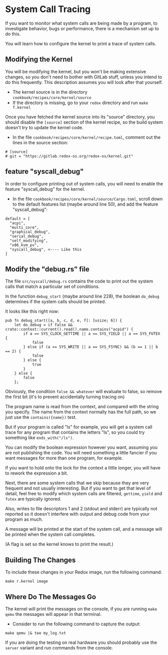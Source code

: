 # System Call Tracing

If you want to monitor what system calls are being made by a program, to investigate behavior, bugs or performance, there is a mechanism set up to do this.

You will learn how to configure the kernel to print a trace of system calls.

## Modifying the Kernel

You will be modifying the kernel, but you won't be making extensive changes, so you don't need to bother with GitLab stuff, unless you intend to do this frequently. This description assumes you will look after that yourself.

- The kernel source is in the directory `cookbook/recipes/core/kernel/source`
- If the directory is missing, go to your `redox` directory and run `make f.kernel`

Once you have fetched the kernel source into its "source" directory, you should disable the `[source]` section of the kernel recipe, so the build system doesn't try to update the kernel code.

- In the file `cookbook/recipes/core/kernel/recipe.toml`, comment out the lines in the source section:

```
# [source]
# git = "https://gitlab.redox-os.org/redox-os/kernel.git"
```

## feature "syscall_debug"

In order to configure printing out of system calls, you will need to enable the feature "syscall_debug" for the kernel.

- In the file `cookbook/recipes/core/kernel/source/Cargo.toml`, scroll down to the default features list (maybe around line 50), and add the feature "syscall_debug":

```
default = [
  "acpi",
  "multi_core",
  "graphical_debug",
  "serial_debug",
  "self_modifying",
  "x86_kvm_pv",
  "syscall_debug", <---- Like this
]
```

## Modify the "debug.rs" file

The file `src/syscall/debug.rs` contains the code to print out the system calls that match a particular set of conditions.

In the function `debug_start` (maybe around line 228), the boolean `do_debug` determines if the system calls should be printed.

It looks like this right now:

```
pub fn debug_start([a, b, c, d, e, f]: [usize; 6]) {
    let do_debug = if false && crate::context::current().read().name.contains("acpid") {
        if a == SYS_CLOCK_GETTIME || a == SYS_YIELD || a == SYS_FUTEX {
            false
        } else if (a == SYS_WRITE || a == SYS_FSYNC) && (b == 1 || b == 2) {
            false
        } else {
            true
        }
    } else {
        false
    };
```

Obviously, the condition `false && whatever` will evaluate to false, so remove the first bit (it's to prevent accidentally turning tracing on)

The program name is read from the context, and compared with the string you specify. The name from the context normally has the full path, so we just use the `contains({name})` test.

But if your program is called "ls" for example, you will get a system call trace for any program that contains the letters "ls", so you could try something like `ends_with("/ls")`.

You can modify the boolean expression however you want, assuming you are not publishing the code. You will need something a little fancier if you want messages for more than one program, for example.

If you want to hold onto the lock for the context a little longer, you will have to rework the expression a bit.

Next, there are some system calls that we skip because they are very frequent and not usually interesting. But if you want to get that level of detail, feel free to modify which system calls are filtered, `gettime`, `yield` and `futex` are typically ignored.

Also, writes to file descriptors 1 and 2 (stdout and stderr) are typically not reported so it doesn't interfere with output and debug code from your program as much.

A message will be printed at the start of the system call, and a message will be printed when the system call completes.

(A flag is set so the kernel knows to print the result.)

## Building The Changes

To include these changes in your Redox image, run the following command:

```
make r.kernel image
```

## Where Do The Messages Go

The kernel will print the messages on the console, if you are running `make qemu` the messages will appear in that terminal.

- Consider to run the following command to capture the output:

```
make qemu |& tee my_log.txt
```

If you are doing the testing on real hardware you should probably use the `server` variant and run commands from the console.
